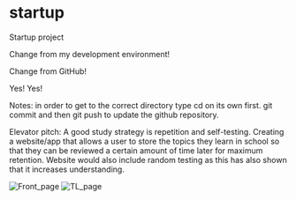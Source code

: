 # startup
Startup project

Change from my development environment! 

Change from GitHub!

Yes!
Yes!

Notes: 
in order to get to the correct directory type cd on its own first.
git commit and then git push to update the github repository.

Elevator pitch:
A good study strategy is repetition and self-testing. Creating a website/app that allows a user to store the topics they learn in school so that they can be reviewed a certain amount of time later for maximum retention. Website would also include random testing as this has also shown that it increases understanding.

![Front_page](https://user-images.githubusercontent.com/122303433/213807457-d309df4a-c74c-40f1-adc2-6738b6ee4476.jpg)
![TL_page](https://user-images.githubusercontent.com/122303433/213807467-1abd866f-f55f-45b9-aefc-bdc77167744f.jpg)
